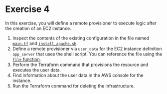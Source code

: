 # Exercise 4

In this exercise, you will define a remote provisioner to execute logic after the creation of an EC2 instance.

1. Inspect the contents of the existing configuration in the file named [`main.tf`](./main.tf) and [`install_apache.sh`](./install_apache.sh).
2. Define a remote provisioner via `user_data` for the EC2 instance definition `app_server` that uses the shell script. You can reference the file using the [`file` function](https://developer.hashicorp.com/terraform/language/functions/file).
3. Perform the Terraform command that provisions the resource and executes the user data.
4. Find information about the user data in the AWS console for the instance.
5. Run the Terraform command for deleting the infrastructure.

